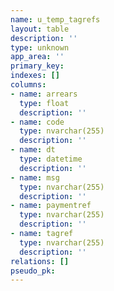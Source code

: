```yaml
---
name: u_temp_tagrefs
layout: table
description: ''
type: unknown
app_area: ''
primary_key: 
indexes: []
columns:
- name: arrears
  type: float
  description: ''
- name: code
  type: nvarchar(255)
  description: ''
- name: dt
  type: datetime
  description: ''
- name: msg
  type: nvarchar(255)
  description: ''
- name: paymentref
  type: nvarchar(255)
  description: ''
- name: tagref
  type: nvarchar(255)
  description: ''
relations: []
pseudo_pk: 
---
```


